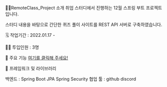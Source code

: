 👩‍🏫RemoteClass_Project 소개
취업 스터디에서 진행하는 12월 스프링 부트 프로젝트입니다.

스터디 내용을 바탕으로 간단한 퀴즈 풀이 사이트를 REST API 서버로 구축하였습니다.

🗓️ 작업기간 : 2022.01.17 - 

👨‍💻 투입인원 : 3명

📒 주요 기능
[여기를 클릭해 주세요!](https://github.com/intensive-study/RemoteClass_project/wiki)

🌱 프레임워크 및 라이브러리

백엔드 : Spring Boot JPA Spring Security
협업 툴 : github discord
